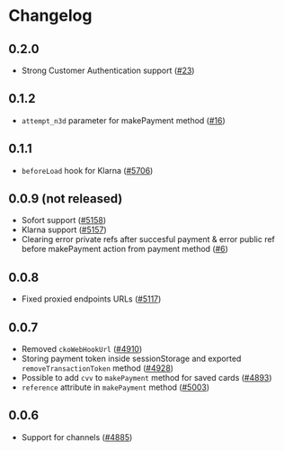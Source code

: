 # Changelog

## 0.2.0
- Strong Customer Authentication support ([#23](https://github.com/vuestorefront/checkout-com/issues/23))

## 0.1.2
- `attempt_n3d` parameter for makePayment method ([#16](https://github.com/vuestorefront/checkout-com/issues/16))

## 0.1.1
- `beforeLoad` hook for Klarna ([#5706](https://github.com/vuestorefront/vue-storefront/issues/5706))

## 0.0.9 (not released)
- Sofort support ([#5158](https://github.com/DivanteLtd/vue-storefront/issues/5158))
- Klarna support ([#5157](https://github.com/DivanteLtd/vue-storefront/pull/5157))
- Clearing error private refs after succesful payment & error public ref before makePayment action from payment method ([#6](https://github.com/vuestorefront/checkout-com/pull/6))

## 0.0.8

- Fixed proxied endpoints URLs ([#5117](https://github.com/DivanteLtd/vue-storefront/pull/5117))

## 0.0.7

- Removed `ckoWebHookUrl` ([#4910](https://github.com/DivanteLtd/vue-storefront/issues/4910))
- Storing payment token inside sessionStorage and exported `removeTransactionToken` method ([#4928](https://github.com/DivanteLtd/vue-storefront/issues/4928))
- Possible to add `cvv` to `makePayment` method for saved cards ([#4893](https://github.com/DivanteLtd/vue-storefront/issues/4893))
- `reference` attribute in `makePayment` method ([#5003](https://github.com/DivanteLtd/vue-storefront/issues/5003))

## 0.0.6

- Support for channels ([#4885](https://github.com/DivanteLtd/vue-storefront/issues/4885))
